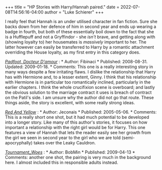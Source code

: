 +++
title = "HP Stories with Harry/Hannah paired."
date = 2022-07-08T14:56:16-04:00
author = "Luke Schierer"
+++

I really feel that Hannah is an under utilised character in fan fiction.  Sure
she backs down from her defence of him in second year and ends up wearing a
badge in fourth, but both of these essentially boil down to the fact that she
is a Hufflepuff and not a Gryffindor - she *isn't* brave, and getting along
with (showing loyalty to) her housemates is *massively* important to her.  The
latter however can easily be transferred to Harry by a romantic attachment
overriding the House loyalty, as my first entry in this category does. 

_[Padfoot, Docteur D'amour](https://www.fanfiction.net/s/4510080/)_
:   * Author: Fibinaci 
    * Published: 2008-08-31. Updated: 2009-01-18.
    * Comments: This one is a really interesting story in many ways despite a
      few irritating flaws.  I dislike the relationship that Harry has with
      Hermione and, to a lesser extent, Ginny.  I think that his relationship
      with Hermione is in particular too romantically inclined, particularly in
      the earlier chapters.  I think the whole crucifixion scene is overboard;
      and lastly the obvious solution to the marriage contract it uses is
      breach of contract on the Patil's side.  I am unsure why the author did
      not go that route.  These things aside, the story is excellent, with some
      really strong ideas.

_[Red And Yellow](https://jeconais.fanficauthors.net/Red_And_Yellow)_
:   * Author: Jeconais
    * Published: 2005-05-06. 
    * Comments: This is a really short one shot, but it had much potential to be
      developed into a longer story.  Like many of this author's stories, it
      focuses on how important a relationship with the right girl would be for
      Harry.  This one features a view of Hannah that lets the reader easily
      see her growth from the girl we seen in second year to the girl who we
      are told (semi-apocryphally) takes over the Leaky Cauldron.

_[Tournament_Woes](https://bobmin.fanficauthors.net/Tournament_Woes)_
:   * Author: BobMin
    * Published: 2009-04-13
    * Comments: another one shot, the pairing is very much in the background
      here.  I almost included this in responsible adults instead.   

